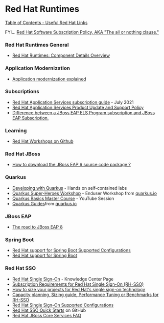 # Red Hat Runtimes

[Table of Contents - Useful Red Hat Links](https://github.com/pslucas0212/UsefulRedHatLinks)

FYI... [Red Hat Software Subscription Policy.  AKA "The all or nothing clause."](https://github.com/pslucas0212/Red-Hat-Software-Subscription-Policy)

### Red Hat Runtimes General
- [Red Hat Runtimes: Component Details Overview](https://access.redhat.com/articles/3348731)

### Application Modernization
- [Application modernization explained](https://cloud.redhat.com/learn/application-modernization-explained#page-title)

### Subscriptions
- [Red Hat Application Services subscription guide](https://www.redhat.com/en/resources/application-services-subscription-guide-detail) - July 2021
- [Red Hat Application Services Product Update and Support Policy](https://access.redhat.com/support/policy/updates/jboss_notes)
- [Difference between a JBoss EAP ELS Program subscription and JBoss EAP Subscription.](https://access.redhat.com/solutions/3440561)

### Learning
- [Red Hat Workshops on Github](https://github.com/RedHatWorkshops/)

### Red Hat JBoss
- [How to download the JBoss EAP 6 source code package ?](https://access.redhat.com/solutions/1395353)

### Quarkus
- [Developing with Quarkus](https://developers.redhat.com/courses/quarkus) - Hands on self-contained labs
- [Quarkus Super-Heroes Workshop](https://quarkus.io/quarkus-workshops/super-heroes/) - Enduser Workshop from [quarkus.io](https://quarkus.io/)
- [Quarkus Basics Master Course](https://www.redhat.com/en/about/videos/quarkus-basics-master-course) - YouTube Session
- [Quarkus Guides](https://quarkus.io/guides/)from [quarkus.io](https://quarkus.io/)

### JBoss EAP
- [The road to JBoss EAP 8](https://developers.redhat.com/articles/2022/06/24/road-jboss-eap-8?sc_cid=7013a00000317qdAAA#)

### Spring Boot
- [Red Hat support for Spring Boot Supported Configurations](https://access.redhat.com/articles/3349341)
- [Red Hat support for Spring Boot](https://access.redhat.com/products/spring-boot)

### Red Hat SSO
- [Red Hat Single Sign-On](https://access.redhat.com/products/red-hat-single-sign-on#whatsnew) - Knowledge Center Page
- [Subscription Requirements for Red Hat Single Sign-On (RH-SSO)](https://access.redhat.com/solutions/2428751)
- [How to size your projects for Red Hat's single sign-on technology](https://developers.redhat.com/articles/2021/06/07/how-size-your-projects-red-hats-single-sign-technology#)
- [Capacity planning, Sizing guide, Performance Tuning or Benchmarks for RH-SSO](https://access.redhat.com/solutions/3217681)
- [Red Hat Single Sign-On Supported Configurations](https://access.redhat.com/articles/2342861)
- [Red Hat SSO Quick Starts](https://github.com/redhat-developer/redhat-sso-quickstarts) on GitHub
- [Red Hat JBoss Core Services FAQ](https://access.redhat.com/articles/2294961)
